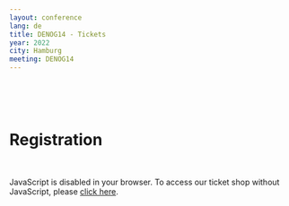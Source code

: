 ```yaml
---
layout: conference
lang: de
title: DENOG14 - Tickets
year: 2022
city: Hamburg
meeting: DENOG14
---
```

<br>
<br>
<br>
<h1>Registration</h1><br>

<pretix-widget event="https://pretix.eu/denog/denog14/"></pretix-widget>
<noscript>
   <div class="pretix-widget">
        <div class="pretix-widget-info-message">
            JavaScript is disabled in your browser. To access our ticket shop without JavaScript, please <a target="_blank" rel="noopener" href="https://pretix.eu/denog/denog14/">click here</a>.
        </div>
    </div>
</noscript>

